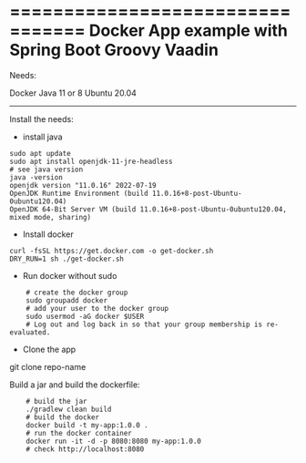 =================================
 Docker App example with Spring Boot Groovy Vaadin
=================================
Needs:

Docker 
Java 11 or 8
Ubuntu 20.04

-----
Install the needs:

- install java
```
sudo apt update
sudo apt install openjdk-11-jre-headless
# see java version
java -version
openjdk version "11.0.16" 2022-07-19
OpenJDK Runtime Environment (build 11.0.16+8-post-Ubuntu-0ubuntu120.04)
OpenJDK 64-Bit Server VM (build 11.0.16+8-post-Ubuntu-0ubuntu120.04, mixed mode, sharing)
```
- Install docker
```
curl -fsSL https://get.docker.com -o get-docker.sh
DRY_RUN=1 sh ./get-docker.sh
```
- Run docker without sudo
```
    # create the docker group
    sudo groupadd docker
    # add your user to the docker group
    sudo usermod -aG docker $USER
    # Log out and log back in so that your group membership is re-evaluated.
```
- Clone the app

git clone repo-name



Build a jar and build the dockerfile:
```
    # build the jar
    ./gradlew clean build
    # build the docker 
	docker build -t my-app:1.0.0 .
	# run the docker container
	docker run -it -d -p 8080:8080 my-app:1.0.0
    # check http://localhost:8080
```


